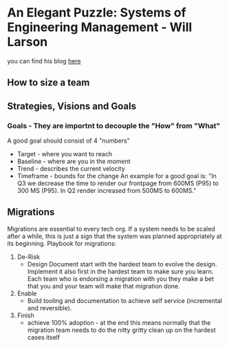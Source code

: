 # An Elegant Puzzle: Systems of Engineering Management - Will Larson
you can find his blog [here](https://lethain.com/)
## How to size a team

## Strategies, Visions and Goals
### Goals - They are importnt to decouple the "How" from "What"
A good goal should consist of 4 "numbers"
- Target - where you want to reach 
- Baseline - where are you in the moment
- Trend - describes the current velocity
- Timeframe - bounds for the change
An example for a good goal is: "In Q3 we decrease the time to render our frontpage from 600MS (P95) to 300 MS (P95). In Q2 render increased from 500MS to 600MS."

## Migrations
Migrations are essential to every tech org. If a system needs to be scaled after a while, this is just a sign that the system was planned appropriately at its beginning.
Playbook for migrations:
1. De-Risk
   - Design Document start with the hardest team to evolve the design. Implement it also first in the hardest team to make sure you learn. Each team who is endorsing a migration with you they make a bet that you and your team will make that migration done.
2. Enable
   - Build tooling and documentation to achieve self service (incremental and reversible).
3. Finish
   - achieve 100% adoption - at the end this means normally that the migration team needs to do the nitty gritty clean up on the hardest cases itself
